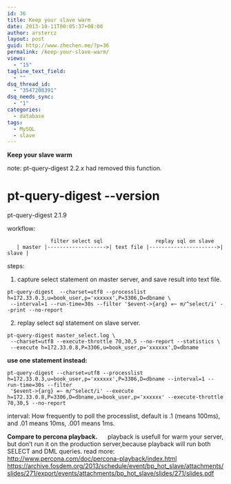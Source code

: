 ```yaml
---
id: 36
title: Keep your slave warm
date: 2013-10-11T00:05:37+08:00
author: arstercz
layout: post
guid: http://www.zhechen.me/?p=36
permalink: /keep-your-slave-warm/
views:
  - "15"
tagline_text_field:
  - ""
dsq_thread_id:
  - "3547208391"
dsq_needs_sync:
  - "1"
categories:
  - database
tags:
  - MySQL
  - slave
---
```

<b>Keep your slave warm</b>

note:
pt-query-digest 2.2.x had removed this function. 

# pt-query-digest --version
pt-query-digest 2.1.9

workflow:
```
              filter select sql                 replay sql on slave
   | master |------------------->| text file |---------------------->| slave |
```
<!--more-->
steps:
1. capture select statement on master server, and save result into text file. 

```
pt-query-digest  --charset=utf8 --processlist h=172.33.0.3,u=book_user,p='xxxxxx',P=3306,D=dbname \
 --interval=1 --run-time=30s --filter '$event->{arg} =~ m/^select/i' --print --no-report
``` 

2. replay select sql statement on slave server. 

```
pt-query-digest master_select.log \
 --charset=utf8 --execute-throttle 70,30,5 --no-report --statistics \
 --execute h=172.33.0.8,P=3306,u=book_user,p='xxxxxx',D=dbname 
```

<b>use one statement instead:</b>
```
pt-query-digest --charset=utf8 --processlist h=172.33.0.3,u=book_user,p='xxxxxx',P=3306,D=dbname --interval=1 --run-time=30s --filter 
 '$event->{arg} =~ m/^select/i' --execute h=172.33.0.8,P=3306,D=dbname,u=book_user,p='xxxxxx' --execute-throttle 70,30,5 --no-report
```

interval: How frequently to poll the processlist, default is .1 (means 100ms), and .01 means 10ms, .001 means 1ms.

<b>Compare to percona playback.</b>
 &nbsp;&nbsp;&nbsp;&nbsp;&nbsp;playback is usefull for warm your server, but don’t run it on the production server,because playback will run both SELECT and DML queries.
 read more:
   <a href="http://www.percona.com/doc/percona-playback/index.html">http://www.percona.com/doc/percona-playback/index.html</a>
   <a href="https://archive.fosdem.org/2013/schedule/event/bp_hot_slave/attachments/slides/271/export/events/attachments/bp_hot_slave/slides/271/slides.pdf">https://archive.fosdem.org/2013/schedule/event/bp_hot_slave/attachments/slides/271/export/events/attachments/bp_hot_slave/slides/271/slides.pdf</a>